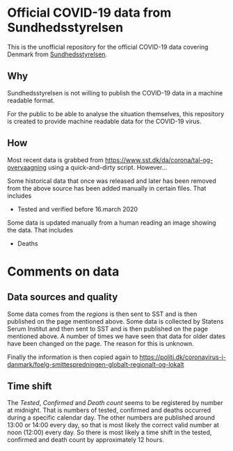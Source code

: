 # Official COVID-19 data from Sundhedsstyrelsen

This is the unofficial repository for the official COVID-19 data covering Denmark from [Sundhedsstyrelsen](https://www.sst.dk).

## Why
Sundhedsstyrelsen is not willing to publish the COVID-19 data in a machine readable format.

For the public to be able to analyse the situation themselves, this repository is created to provide machine readable data for the COVID-19 virus.

## How

Most recent data is grabbed from https://www.sst.dk/da/corona/tal-og-overvaagning using a quick-and-dirty script.
However...

Some historical data that once was released and later has been removed from the above source has been added manually in certain files.
That includes

* Tested and verified before 16.march 2020

Some data is updated manually from a human reading an image showing the data.
That includes

* Deaths

# Comments on data

## Data sources and quality
Some data comes from the _regions_ is then sent to SST and is then published on the page mentioned above.
Some data is collected by Statens Serum Institut and then sent to SST and is then published on the page mentioned above.
A number of times we have seen that data for older dates have been changed on the page.
The reason for this is unknown.

Finally the information is then copied again to https://politi.dk/coronavirus-i-danmark/foelg-smittespredningen-globalt-regionalt-og-lokalt


## Time shift
The *Tested*, *Confirmed* and *Death count* seems to be registered by number at midnight.
That is numbers of tested, confirmed and deaths occurred during a specific calendar day.
The other numbers are published around 13:00 or 14:00 every day, so that is most likely the correct valid number at noon (12:00) every day.
So there is most likely a time shift in the tested, confirmed and death count by approximately 12 hours.

